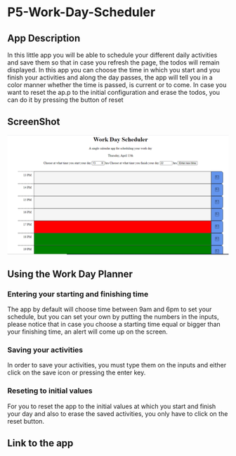 # P5-Work-Day-Scheduler

## App Description
In this little app you will be able to schedule your different daily activities and save them so that in case you refresh the page, the todos will remain displayed. In this app you can choose the time in which you start and you finish your activities and along the day passes, the app will tell you in a color manner whether the time is passed, is current or to come. In case you want to reset the ap.p to the initial configuration and erase the todos, you can do it by pressing the button of reset

## ScreenShot

![alt text](./Assets/WorkDayPlanner.PNG)

## Using the Work Day Planner
### Entering your starting and finishing time
The app by default will choose time between 9am and 6pm to set your schedule, but you can set your own by putting the numbers in the inputs, please notice that in case you choose a starting time equal or bigger than your finishing time, an alert will come up on the screen.

### Saving your activities
In order to save your activities, you must type them on the inputs and either click on the save icon or pressing the enter key.

### Reseting to initial values
For you to reset the app to the initial values at which you start and finish your day and also to erase the saved activities, you only have to click on the reset button.

## Link to the app
